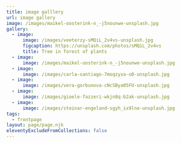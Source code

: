 ```yaml
---
title: image galllery
url: image gallery
image: /images/maikel-oosterink-n_-j5nounwe-unsplash.jpg
gallery:
  - image:
      image: /images/veeterzy-sMQiL_2v4vs-unsplash.jpg
      figcaption: https://unsplash.com/photos/sMQiL_2v4vs
      title: Tree in forest of plants
  - image:
      image: /images/maikel-oosterink-n_-j5nounwe-unsplash.jpg
  - image:
      image: /images/carla-santiago-7moqzyxa-o0-unsplash.jpg
  - image:
      image: /images/vera-gorbunova-cNcSBya05FU-unsplash.jpg
  - image:
      image: /images/gioele-fazzeri-wkjn8q-b2ak-unsplash.jpg
  - image:
      image: /images/steinar-engeland-sgyh_ix9lne-unsplash.jpg
tags:
  - frontpage
layout: page/page.njk
eleventyExcludeFromCollections: false
---
```

